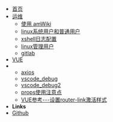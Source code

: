- [首页](/coverpage)
- [运维](/center)
  - [使用 amWiki](/subdocs/home2)
  - [linux系统用户和普通用户](/subdocs/linux_user)
  - [xshell日志配置](/subdocs/xshell_log)
  - [linux管理用户](/subdocs/appuser)
  - [gitlab](/maintance/gitlab/)
- [VUE](/vue)
- - [axios](/vue/axios)
  - [vscode_debug](/vue/vscode_debug)
  - [vscode_debug2](/vue/vscode_debug2)
  - [props使用注意点](/vue/vscode_debug2)
  - [VUE参考---设置router-link激活样式](/vue/vue_router_link)
- **Links**
- [Github](https://github.com/jijiajia19)

